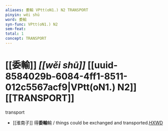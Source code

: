 ```yaml
---
aliases: 委輸 VPtt(oN1.) N2 TRANSPORT
pinyin: wěi shū
word: 委輸
syn-func: VPtt(oN1.) N2
sem-feat: 
total: 1
concept: TRANSPORT 
---
```

# [[委輸]] *[[wěi shū]]*  [[uuid-8584029b-6084-4ff1-8511-012c5567acf9|VPtt(oN1.) N2]] [[TRANSPORT]]
transport
 - [[淮南子]] 得**委輸**輸 / things could be exchanged and transported.[HXWD](https://hxwd.org/textview.html?location=KR3j0010_tls_013-2a.32)